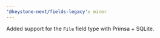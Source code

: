 ```yaml
---
'@keystone-next/fields-legacy': minor
---
```


Added support for the `File` field type with Primsa + SQLite.

